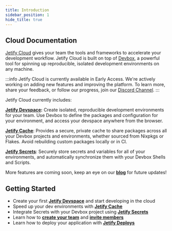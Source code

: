 ```yaml
---
title: Introduction
sidebar_position: 1
hide_title: true
---
```


## Cloud Documentation

[Jetify Cloud](https://cloud.jetify.com) gives your team the tools and frameworks to accelerate your
development workflow. Jetify Cloud is built on top of
[Devbox](https://www.jetify.com/devbox), a powerful tool for spinning up
reproducible, isolated development environments on any machine.

:::info
Jetify Cloud is currently available in Early Access. We're actively working on adding new features and improving the platform. To learn more, share your feedback, or follow our progress, join our [Discord Channel](https://discord.gg/jetify).
:::

Jetify Cloud currently includes:

**[Jetify Devspace](./devspace/index.md):** Create isolated, reproducible development environments for your team. Use Devbox to define the packages and configuration for your environment, and access your devspace anywhere from the browser.

**[Jetify Cache](./cache/index.md)**: Provides a secure, private cache to share packages across all your Devbox projects and environments, whether sourced from Nixpkgs or Flakes. Avoid rebuilding custom packages locally or in CI.

**[Jetify Secrets](./secrets/index.md)**: Securely store secrets and variables for all of your environments, and automatically synchronize them with your Devbox Shells and Scripts.

<!-- **[Jetify Deploys](./deploys/index.md)**: Deploy Devbox projects as autoscaling, stateless services. See your changes live and in production as soon as you push to your repository, no extra DevOps or Config required. -->

More features are coming soon, keep an eye on our [**blog**](https://www.jetify.com/blog) for future updates!

## Getting Started

- Create your first [**Jetify Devspace**](./devspace/index.md) and start developing in the cloud
- Speed up your dev environments with [**Jetify Cache**](./cache/index.md)
- Integrate Secrets with your Devbox project using [**Jetify Secrets**](./secrets/index.md)
- Learn how to [**create your team**](./dashboard/creating_your_team.md) and [**invite members**](./dashboard/inviting_members.md)
- Learn how to deploy your application with [**Jetify Deploys**](./deploys/index.md)
